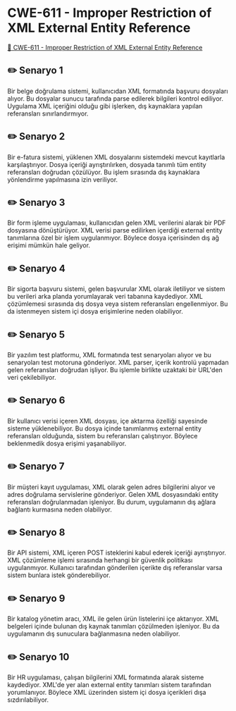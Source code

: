# CWE-611 - Improper Restriction of XML External Entity Reference
<a href="https://cwe.mitre.org/data/definitions/611.html" target="_blank">🔗 CWE-611 - Improper Restriction of XML External Entity Reference</a>

## ✏️ Senaryo 1
Bir belge doğrulama sistemi, kullanıcıdan XML formatında başvuru dosyaları alıyor. Bu dosyalar sunucu tarafında parse edilerek bilgileri kontrol ediliyor. Uygulama XML içeriğini olduğu gibi işlerken, dış kaynaklara yapılan referansları sınırlandırmıyor.

## ✏️ Senaryo 2
Bir e-fatura sistemi, yüklenen XML dosyalarını sistemdeki mevcut kayıtlarla karşılaştırıyor. Dosya içeriği ayrıştırılırken, dosyada tanımlı tüm entity referansları doğrudan çözülüyor. Bu işlem sırasında dış kaynaklara yönlendirme yapılmasına izin veriliyor.

## ✏️ Senaryo 3
Bir form işleme uygulaması, kullanıcıdan gelen XML verilerini alarak bir PDF dosyasına dönüştürüyor. XML verisi parse edilirken içerdiği external entity tanımlarına özel bir işlem uygulanmıyor. Böylece dosya içerisinden dış ağ erişimi mümkün hale geliyor.

## ✏️ Senaryo 4
Bir sigorta başvuru sistemi, gelen başvurular XML olarak iletiliyor ve sistem bu verileri arka planda yorumlayarak veri tabanına kaydediyor. XML çözümlemesi sırasında dış dosya veya sistem referansları engellenmiyor. Bu da istenmeyen sistem içi dosya erişimlerine neden olabiliyor.

## ✏️ Senaryo 5
Bir yazılım test platformu, XML formatında test senaryoları alıyor ve bu senaryoları test motoruna gönderiyor. XML parser, içerik kontrolü yapmadan gelen referansları doğrudan işliyor. Bu işlemle birlikte uzaktaki bir URL'den veri çekilebiliyor.

## ✏️ Senaryo 6
Bir kullanıcı verisi içeren XML dosyası, içe aktarma özelliği sayesinde sisteme yüklenebiliyor. Bu dosya içinde tanımlanmış external entity referansları olduğunda, sistem bu referansları çalıştırıyor. Böylece beklenmedik dosya erişimi yaşanabiliyor.

## ✏️ Senaryo 7
Bir müşteri kayıt uygulaması, XML olarak gelen adres bilgilerini alıyor ve adres doğrulama servislerine gönderiyor. Gelen XML dosyasındaki entity referansları doğrulanmadan işleniyor. Bu durum, uygulamanın dış ağlara bağlantı kurmasına neden olabiliyor.

## ✏️ Senaryo 8
Bir API sistemi, XML içeren POST isteklerini kabul ederek içeriği ayrıştırıyor. XML çözümleme işlemi sırasında herhangi bir güvenlik politikası uygulanmıyor. Kullanıcı tarafından gönderilen içerikte dış referanslar varsa sistem bunlara istek gönderebiliyor.

## ✏️ Senaryo 9
Bir katalog yönetim aracı, XML ile gelen ürün listelerini içe aktarıyor. XML belgeleri içinde bulunan dış kaynak tanımları çözülmeden işleniyor. Bu da uygulamanın dış sunuculara bağlanmasına neden olabiliyor.

## ✏️ Senaryo 10
Bir HR uygulaması, çalışan bilgilerini XML formatında alarak sisteme kaydediyor. XML'de yer alan external entity tanımları sistem tarafından yorumlanıyor. Böylece XML üzerinden sistem içi dosya içerikleri dışa sızdırılabiliyor.


